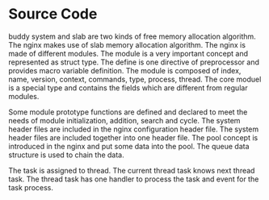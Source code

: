 # Source Code

buddy system and slab are two kinds of free memory allocation algorithm. The nginx makes use of slab memory allocation algorithm. The nginx is made of different modules. The module is a very important concept and represented as struct type. The define is one directive of preprocessor and provides macro variable definition. The module is composed of index, name, version, context, commands, type, process, thread. The core moduel is a special type and contains the fields which are different from regular modules. 

Some module prototype functions are defined and declared to meet the needs of module initialization, addition, search and cycle. The system header files are included in the nginx configuration header file. The system header files are included together into one header file. The pool concept is introduced in the nginx and put some data into the pool. The queue data structure is used to chain the data. 

The task is assigned to thread. The current thread task knows next thread task. The thread task has one handler to process the task and event for the task process. 